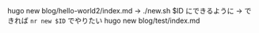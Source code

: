 hugo new blog/hello-world2/index.md
→ ./new.sh $ID にできるように
→ できれば `nr new $ID` でやりたい
hugo new blog/test/index.md
